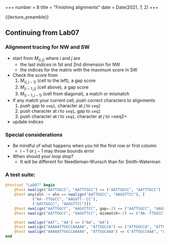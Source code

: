 +++
number = 8
title = "Finishing alignments"
date = Date(2021, 7, 2)
+++

{{lecture_preamble}}

## Continuing from Lab07

### Alignment tracing for NW and SW

- start from $M_{(i,j)}$ where $i$ and $j$ are
  - the last indices in 1st and 2nd dimension for NW
  - the indices for the matrix with the maximum score in SW
- Check the score from 
  1. $M_{(i,j-1)}$ (cell to the left), a gap score
  2. $M_{(i-1,j)}$ (cell above), a gap score
  3. $M_{(i-1,j-1)}$ (cell from diagonal), a match or mismatch 
- If any match your current cell, push correct characters to alignments
  1. push gap to `seq1`, character at $j$ to `seq2`
  2. push character at $i$ to `seq1`, gap to `seq2`
  3. push character at $i$ to `seq1`, character at $j$ to =seq2=
- update indices

### Special considerations

- Be mindful of what happens when you hit the first row or first column
  - $i-1$ or $j-1$ may throw bounds error
- When should your loop stop?
  - It will be different for Needleman-Wunsch than for Smith-Waterman

### A test suite:

```julia
@testset "Lab07" begin
    @test nwalign("AATTGGCC", "AATTTGCC") == ("AATTGGCC", "AATTTGCC")
    @test any(aln -> aln == nwalign("AATTGGCC", "AAGGTTCC"), [
            ("AA--TTGGCC", "AAGGTT--CC"),
            ("AATTGGCC", "AAGGTTCC")])
    @test nwalign("AATTGGCC", "AAGGTTCC", gap=-2) == ("AATTGGCC", "AAGGTTCC")
    @test nwalign("AATTGGCC", "AAGGTTCC", mismatch=-2) == ("AA--TTGGCC", "AAGGTT--CC")

    @test swalign("AAT", "AA") == ("AA", "AA")
    @test swalign("AAAAATTGGCCAAAAA", "ATTGGCCA") == ("ATTGGCCA", "ATTGGCCA")
    @test swalign("AAAAATTGGCCAAAAA", "ATTGGCAAA") == ("ATTGGCCAAA", "ATTGGC-AAA")
end
```
